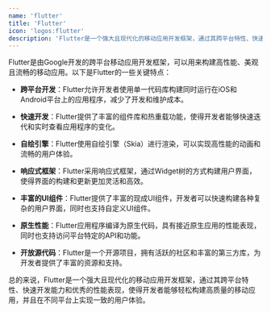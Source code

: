 ```yaml
---
name: 'flutter'
title: 'Flutter'
icon: 'logos:flutter'
description: 'Flutter是一个强大且现代化的移动应用开发框架，通过其跨平台特性、快速开发能力和优秀的性能表现，使得开发者能够轻松构建高质量的移动应用，并且在不同平台上实现一致的用户体验。'
---
```


Flutter是由Google开发的跨平台移动应用开发框架，可以用来构建高性能、美观且流畅的移动应用。以下是Flutter的一些关键特点：

- **跨平台开发**：Flutter允许开发者使用单一代码库构建同时运行在iOS和Android平台上的应用程序，减少了开发和维护成本。

- **快速开发**：Flutter提供了丰富的组件库和热重载功能，使得开发者能够快速迭代和实时查看应用程序的变化。

- **自绘引擎**：Flutter使用自绘引擎（Skia）进行渲染，可以实现高性能的动画和流畅的用户体验。

- **响应式框架**：Flutter采用响应式框架，通过Widget树的方式构建用户界面，使得界面的构建和更新更加灵活和高效。

- **丰富的UI组件**：Flutter提供了丰富的现成UI组件，开发者可以快速构建各种复杂的用户界面，同时也支持自定义UI组件。

- **原生性能**：Flutter应用程序编译为原生代码，具有接近原生应用的性能表现，同时也支持访问平台特定的API和功能。

- **开放源代码**：Flutter是一个开源项目，拥有活跃的社区和丰富的第三方库，为开发者提供了丰富的资源和支持。

总的来说，Flutter是一个强大且现代化的移动应用开发框架，通过其跨平台特性、快速开发能力和优秀的性能表现，使得开发者能够轻松构建高质量的移动应用，并且在不同平台上实现一致的用户体验。